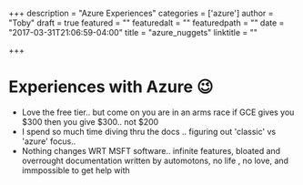 +++
description = "Azure Experiences"
categories = ['azure']
author = "Toby"
draft = true
featured = ""
featuredalt = ""
featuredpath = ""
date = "2017-03-31T21:06:59-04:00"
title = "azure_nuggets"
linktitle = ""

+++


# Experiences with Azure :wink:


* Love the free tier.. but come on you are in an arms race if GCE gives you $300 then you give $300.. not $200
* I spend so much time diving thru the docs .. figuring out 'classic' vs 'azure' focus.. 
* Nothing changes WRT MSFT software.. infinite features, bloated and overrought documentation written by automotons, no life , no love, and immpossible to get help with





